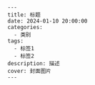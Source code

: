 

    ---
    title: 标题
    date: 2024-01-10 20:00:00
    categories:
      - 类别
    tags:
      - 标签1
      - 标签2
    description: 描述
    cover: 封面图片
    ---
